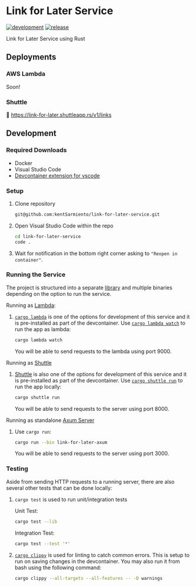 # Link for Later Service

[![development](https://github.com/kentSarmiento/link-for-later-service/actions/workflows/development.yml/badge.svg?branch=main)](https://github.com/kentSarmiento/link-for-later-service/actions/workflows/development.yml) [![release](https://github.com/kentSarmiento/link-for-later-service/actions/workflows/release.yml/badge.svg?branch=main)](https://github.com/kentSarmiento/link-for-later-service/actions/workflows/release.yml)

Link for Later Service using Rust

## Deployments

### AWS Lambda

Soon!

### Shuttle

🚀 https://link-for-later.shuttleapp.rs/v1/links

## Development

### Required Downloads

- Docker
- Visual Studio Code
- [Devcontainer extension for vscode](https://marketplace.visualstudio.com/items?itemName=ms-vscode-remote.remote-containers)

### Setup

1. Clone repository

   ```sh
   git@github.com:kentSarmiento/link-for-later-service.git
   ```

1. Open Visual Studio Code within the repo

   ```sh
   cd link-for-later-service
   code .
   ```

1. Wait for notification in the bottom right corner asking to `"Reopen in container"`.

### Running the Service

The project is structured into a separate [library](./link-for-later/) and multiple binaries depending on the option to run the service.

Running as [Lambda](./link-for-later-lambda/src/main.rs):

1. [`cargo lambda`](https://www.cargo-lambda.info/) is one of the options for development of this service and it is pre-installed as part of the devcontainer. Use [`cargo lambda watch`](https://www.cargo-lambda.info/commands/watch.html) to run the app as lambda:

   ```sh
   cargo lambda watch
   ```

   You will be able to send requests to the lambda using port 9000.

Running as [Shuttle](./link-for-later-shuttle/src/main.rs)

1. [Shuttle](https://github.com/shuttle-hq/shuttle) is also one of the options for development of this service and it is pre-installed as part of the devcontainer. Use [`cargo shuttle run`](https://docs.shuttle.rs/getting-started/local-run) to run the app locally:

   ```sh
   cargo shuttle run
   ```

   You will be able to send requests to the server using port 8000.

Running as standalone [Axum Server](./link-for-later-axum/src/main.rs)

1. Use `cargo run`:

   ```sh
   cargo run --bin link-for-later-axum
   ```

   You will be able to send requests to the server using port 3000.

### Testing

Aside from sending HTTP requests to a running server, there are also several other tests that can be done locally:

1. `cargo test` is used to run unit/integration tests

   Unit Test:

   ```sh
   cargo test --lib
   ```

   Integration Test:

   ```sh
   cargo test --test '*'
   ```

1. [`cargo clippy`](https://github.com/rust-lang/rust-clippy) is used for linting to catch common errors. This is setup to run on saving changes in the devcontainer. You may also run it from bash using the following command:

   ```sh
   cargo clippy --all-targets --all-features -- -D warnings
   ```
